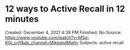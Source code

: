 # 12 ways to Active Recall in 12 minutes

Created: December 4, 2021 4:38 PM
Finished: No
Source: https://www.youtube.com/watch?v=MSq-KGj_cnY&ab_channel=MikeandMatty
Subjects: active recall